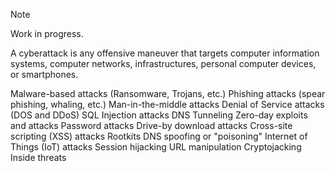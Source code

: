 > [!NOTE]  
> Work in progress.

A cyberattack is any offensive maneuver that targets computer information systems, computer networks, infrastructures, personal computer devices, or smartphones.


Malware-based attacks (Ransomware, Trojans, etc.)
Phishing attacks (spear phishing, whaling, etc.)
Man-in-the-middle attacks
Denial of Service attacks (DOS and DDoS)
SQL Injection attacks
DNS Tunneling
Zero-day exploits and attacks
Password attacks
Drive-by download attacks
Cross-site scripting (XSS) attacks
Rootkits
DNS spoofing or "poisoning"
Internet of Things (IoT) attacks
Session hijacking
URL manipulation
Cryptojacking
Inside threats

